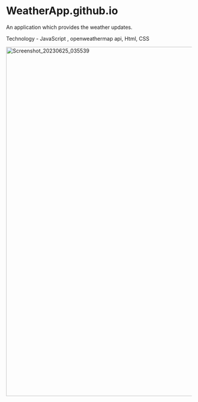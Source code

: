 # WeatherApp.github.io

An application which provides the weather updates.

Technology - JavaScript , openweathermap api, Html, CSS


<img width="948" alt="Screenshot_20230625_035539" src="https://github.com/CodesOfAnkit/WeatherApp.github.io/assets/128505425/766b171c-c605-41e1-b48a-d3ffde9a4347">
